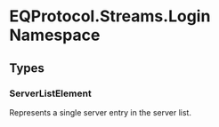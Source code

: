﻿# EQProtocol.Streams.Login Namespace

## Types

### ServerListElement

Represents a single server entry in the server list.



